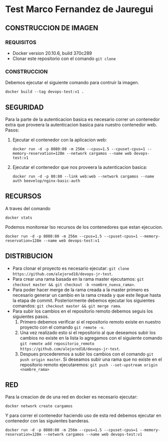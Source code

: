 # Test Marco Fernandez de Jauregui

## CONSTRUCCION DE IMAGEN
### REQUISITOS
- Docker version 20.10.6, build 370c289
- Clonar este repositorio con el comando ` git clone `
### CONSTRUCCION
Debemos ejecutar el siguiente comando para contruir la imagen. 
```
docker build --tag devops-test:v1 .
```


## SEGURIDAD
Para la parte de la autenticacion basica es necesario correr un contenedor extra que proveera la autenticacion basica para nuestro contenedor web. 
Pasos:
1. Ejecutar el contenedor con la aplicacion web: 
   ```
   docker run -d -p 8080:80 -m 256m --cpus=1.5 --cpuset-cpus=1 --memory-reservation=128m --network cargamos --name web devops-test:v1
   ```
2. Ejecutar el contenedor que nos proveera la autenticacion basica: 
   ```
   docker run -d -p 80:80 --link web:web --network cargamos --name auth beevelop/nginx-basic-auth
   ```

## RECURSOS 
A traves del comando 

```
docker stats
```

Podemos monitorear lso recursos de los contenedores que estan ejecucion. 

```
docker run -d -p 8080:80 -m 256m --cpus=1.5 --cpuset-cpus=1 --memory-reservation=128m --name web devops-test:v1
```


## DISTRIBUCION
- Para clonar el proyecto es necesario ejecutar: `git clone https://github.com/alejorod18/devops-jr-test`.
- Para crear una rama basada en la rama master ejecutamos: `git checkout master && git checkout -b <nombre_nueva_rama>`.
- Para poder hacer merge de la rama creada a la master primero es necesario generar un cambio en la rama creada y que este llegue hasta la etapa de commit. Posteriormente debemos ejecutar los siguientes comandos: `git checkout master && git merge rama`.
- Para subir los cambios en el repositorio remoto debemos seguis los siguientes pasos.
  1. Primero debemos verificar si el repositorio remoto existe en nuestro proyecto con el comando `git remote -v`. 
  2. Una vez realizado esto si el repositorio al que deseamos subir los cambios no existe en la lista lo agregamos con el siguiente comando `git remote add repositorio_remoto https://github.com/alejorod18/devops-jr-test`.  
  3. Despues procederemos a subir los cambios con el comando `git push origin master`. Si deseamos subir una rama que no existe en el repositorio remoto ejecutaremos: `git push --set-upstream origin <nombre_rama>`

## RED 
Para la creacion de de una red en docker es necesario ejecutar: 
```
docker network create cargamos
``` 
Y para correr el contenedor haciendo uso de esta red debemos ejecutar en contenedor con las siguientes banderas. 
```
docker run -d -p 8080:80 -m 256m --cpus=1.5 --cpuset-cpus=1 --memory-reservation=128m --network cargamos --name web devops-test:v1
```





